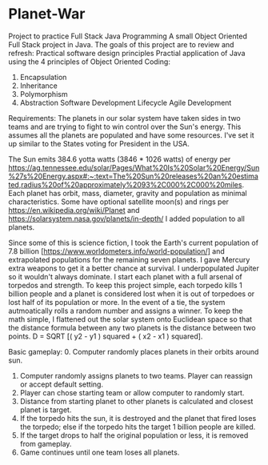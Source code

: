 # Planet-War
Project to practice Full Stack Java Programming
A small Object Oriented Full Stack project in Java.  The goals of this project are to review and refresh:
Practical software design principles
Practial application of Java using the 4 principles of Object Oriented Coding:
  1. Encapsulation
  2. Inheritance
  3. Polymorphism
  4. Abstraction
Software Development Lifecycle
Agile Development

Requirements:
The planets in our solar system have taken sides in two teams and are trying to fight to win control over the Sun's energy.  This assumes all the planets are populated and have some resources.  I've set it up similar to the States voting for President in the USA.   

The Sun emits 384.6 yotta watts (3846 * 1026 watts) of energy per  https://ag.tennessee.edu/solar/Pages/What%20Is%20Solar%20Energy/Sun%27s%20Energy.aspx#:~:text=The%20Sun%20releases%20an%20estimated,radius%20of%20approximately%2093%2C000%2C000%20miles.  
Each planet has orbit, mass, diameter, gravity and population as minimal characteristics.  Some have optional satellite moon(s) and rings per https://en.wikipedia.org/wiki/Planet
and https://solarsystem.nasa.gov/planets/in-depth/  I added population to all planets. 

Since some of this is science fiction, I took the Earth's current population of 7.8 billion [https://www.worldometers.info/world-population/] and extrapolated populations for the remaining seven planets. I gave Mercury extra weapons to get it a better chance at survival.  I underpopulated Jupiter so it wouldn't always dominate.  I start each planet with a full arsenal of torpedos and strength.  To keep this project simple, each torpedo kills 1 billion people and a planet is considered lost when it is out of torpedoes or lost half of its population or more.  In the event of a tie, the system autmoatically rolls a random number and assigns a winner. To keep the math simple, I flattened out the solar system onto Euclidean space so that the distance formula between any two planets is the distance between two points. D = SQRT [( y2 - y1 ) squared + ( x2 - x1 ) squared].  

Basic gameplay:
0. Computer randomly places planets in their orbits around sun.
1. Computer randomly assigns planets to two teams.  Player can reassign or accept default setting.
2. Player can chose starting team or allow computer to randomly start. 
3. Distance from starting planet to other planets is calculated and closest planet is target. 
4. If the torpedo hits the sun, it is destroyed and the planet that fired loses the torpedo; else if the torpedo hits the target 1 billion people are killed. 
5. If the target drops to half the original population or less, it is removed from gameplay. 
6. Game continues until one team loses all planets. 


